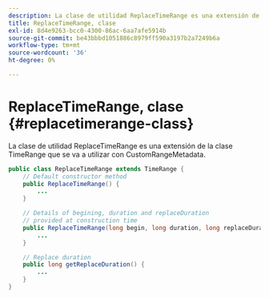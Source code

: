 ```yaml
---
description: La clase de utilidad ReplaceTimeRange es una extensión de la clase TimeRange que se va a utilizar con CustomRangeMetadata.
title: ReplaceTimeRange, clase
exl-id: 8d4e9263-bcc0-4300-86ac-6aa7afe5914b
source-git-commit: be43bbbd1051886c8979ff590a3197b2a7249b6a
workflow-type: tm+mt
source-wordcount: '36'
ht-degree: 0%

---
```


# ReplaceTimeRange, clase {#replacetimerange-class}

La clase de utilidad ReplaceTimeRange es una extensión de la clase TimeRange que se va a utilizar con CustomRangeMetadata.

```java
public class ReplaceTimeRange extends TimeRange {
    // Default constructor method
    public ReplaceTimeRange() { 
        ... 
    }

    // Details of begining, duration and replaceDuration 
    // provided at construction time 
    public ReplaceTimeRange(long begin, long duration, long replaceDuration) { 
        ... 
    }

    // Replace duration
    public long getReplaceDuration() { 
        ... 
    }
}
```
